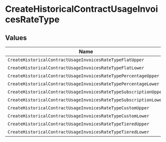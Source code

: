 # CreateHistoricalContractUsageInvoicesRateType


## Values

| Name                                                             | Value                                                            |
| ---------------------------------------------------------------- | ---------------------------------------------------------------- |
| `CreateHistoricalContractUsageInvoicesRateTypeFlatUpper`         | FLAT                                                             |
| `CreateHistoricalContractUsageInvoicesRateTypeFlatLower`         | flat                                                             |
| `CreateHistoricalContractUsageInvoicesRateTypePercentageUpper`   | PERCENTAGE                                                       |
| `CreateHistoricalContractUsageInvoicesRateTypePercentageLower`   | percentage                                                       |
| `CreateHistoricalContractUsageInvoicesRateTypeSubscriptionUpper` | SUBSCRIPTION                                                     |
| `CreateHistoricalContractUsageInvoicesRateTypeSubscriptionLower` | subscription                                                     |
| `CreateHistoricalContractUsageInvoicesRateTypeCustomUpper`       | CUSTOM                                                           |
| `CreateHistoricalContractUsageInvoicesRateTypeCustomLower`       | custom                                                           |
| `CreateHistoricalContractUsageInvoicesRateTypeTieredUpper`       | TIERED                                                           |
| `CreateHistoricalContractUsageInvoicesRateTypeTieredLower`       | tiered                                                           |